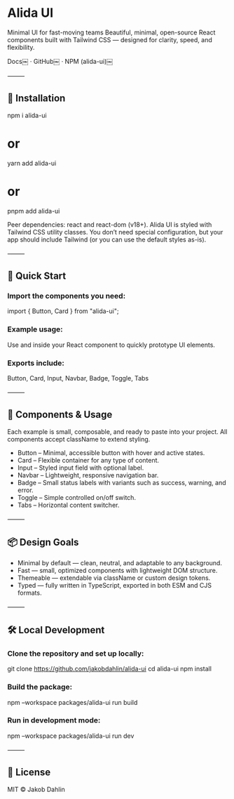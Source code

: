 # Alida UI

Minimal UI for fast-moving teams 
Beautiful, minimal, open-source React components built with Tailwind CSS — designed for clarity, speed, and flexibility.

Docs￼ · GitHub￼ · NPM (alida-ui)￼

⸻

## 🚀 Installation

npm i alida-ui
# or
yarn add alida-ui
# or
pnpm add alida-ui

Peer dependencies: react and react-dom (v18+).
Alida UI is styled with Tailwind CSS utility classes. You don’t need special configuration, but your app should include Tailwind (or you can use the default styles as-is).

⸻

## 🧱 Quick Start

### Import the components you need:
import { Button, Card } from "alida-ui";

### Example usage:
Use  and  inside your React component to quickly prototype UI elements.

### Exports include:
Button, Card, Input, Navbar, Badge, Toggle, Tabs

⸻

## 🔸 Components & Usage

Each example is small, composable, and ready to paste into your project.
All components accept className to extend styling.

* Button – Minimal, accessible button with hover and active states.
* Card – Flexible container for any type of content.
* Input – Styled input field with optional label.
* Navbar – Lightweight, responsive navigation bar.
* Badge – Small status labels with variants such as success, warning, and error.
* Toggle – Simple controlled on/off switch.
* Tabs – Horizontal content switcher.

⸻

## 📦 Design Goals

* Minimal by default — clean, neutral, and adaptable to any background.
* Fast — small, optimized components with lightweight DOM structure.
* Themeable — extendable via className or custom design tokens.
* Typed — fully written in TypeScript, exported in both ESM and CJS formats.

⸻

## 🛠️ Local Development

### Clone the repository and set up locally:

git clone https://github.com/jakobdahlin/alida-ui
cd alida-ui
npm install

### Build the package:
npm –workspace packages/alida-ui run build

### Run in development mode:
npm –workspace packages/alida-ui run dev

⸻

## 📄 License

MIT © Jakob Dahlin